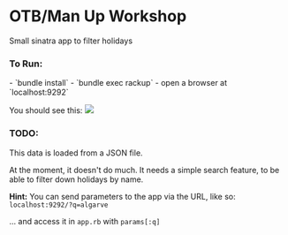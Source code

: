 # OTB/Man Up Workshop

Small sinatra app to filter holidays

<h3>To Run:</h3>
- `bundle install`
- `bundle exec rackup`
- open a browser at `localhost:9292`

You should see this:
<img src="https://raw.githubusercontent.com/cookiefission/holidays-workshop/feature/update-readme/images/holidays.png" />

<h3>TODO:</h3>
This data is loaded from a JSON file.

At the moment, it doesn't do much. It needs a simple search feature, to be able to filter down holidays by name.

<strong>Hint:</strong> You can send parameters to the app via the URL, like so:
`localhost:9292/?q=algarve`

... and access it in `app.rb` with `params[:q]`
